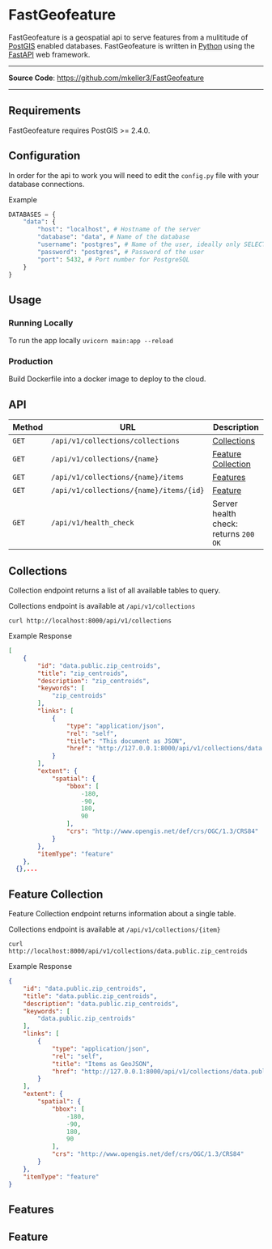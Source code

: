 # FastGeofeature

FastGeofeature is a geospatial api to serve features from a mulititude of [PostGIS](https://github.com/postgis/postgis) enabled databases. FastGeofeature is written in [Python](https://www.python.org/) using the [FastAPI](https://fastapi.tiangolo.com/) web framework. 

---

**Source Code**: <a href="https://github.com/mkeller3/FastGeofeature" target="_blank">https://github.com/mkeller3/FastGeofeature</a>

---

## Requirements

FastGeofeature requires PostGIS >= 2.4.0.

## Configuration

In order for the api to work you will need to edit the `config.py` file with your database connections.

Example
```python
DATABASES = {
    "data": {
        "host": "localhost", # Hostname of the server
        "database": "data", # Name of the database
        "username": "postgres", # Name of the user, ideally only SELECT rights
        "password": "postgres", # Password of the user
        "port": 5432, # Port number for PostgreSQL
    }
}
```

## Usage

### Running Locally

To run the app locally `uvicorn main:app --reload`

### Production
Build Dockerfile into a docker image to deploy to the cloud.

## API

| Method | URL                                                                              | Description                                             |
| ------ | -------------------------------------------------------------------------------- | ------------------------------------------------------- |
| `GET`  | `/api/v1/collections/collections`                                           | [Collections](#collections)               |
| `GET`  | `/api/v1/collections/{name}`                                                | [Feature Collection](#feature-collection)         |
| `GET`  | `/api/v1/collections/{name}/items`                                          | [Features](#features)    |
| `GET`  | `/api/v1/collections/{name}/items/{id}`                                     | [Feature](#feature) |
| `GET`  | `/api/v1/health_check`                                                           | Server health check: returns `200 OK`            |



## Collections
Collection endpoint returns a list of all available tables to query.

Collections endpoint is available at `/api/v1/collections`

```shell
curl http://localhost:8000/api/v1/collections
```

Example Response
```json
[
    {
        "id": "data.public.zip_centroids",
        "title": "zip_centroids",
        "description": "zip_centroids",
        "keywords": [
            "zip_centroids"
        ],
        "links": [
            {
                "type": "application/json",
                "rel": "self",
                "title": "This document as JSON",
                "href": "http://127.0.0.1:8000/api/v1/collections/data.public.zip_centroids?f=json"
            }
        ],
        "extent": {
            "spatial": {
                "bbox": [
                    -180,
                    -90,
                    180,
                    90
                ],
                "crs": "http://www.opengis.net/def/crs/OGC/1.3/CRS84"
            }
        },
        "itemType": "feature"
    },
  {},...
```

## Feature Collection
Feature Collection endpoint returns information about a single table.

Collections endpoint is available at `/api/v1/collections/{item}`

```shell
curl http://localhost:8000/api/v1/collections/data.public.zip_centroids
```

Example Response
```json
{
    "id": "data.public.zip_centroids",
    "title": "data.public.zip_centroids",
    "description": "data.public.zip_centroids",
    "keywords": [
        "data.public.zip_centroids"
    ],
    "links": [
        {
            "type": "application/json",
            "rel": "self",
            "title": "Items as GeoJSON",
            "href": "http://127.0.0.1:8000/api/v1/collections/data.public.zip_centroids/items"
        }
    ],
    "extent": {
        "spatial": {
            "bbox": [
                -180,
                -90,
                180,
                90
            ],
            "crs": "http://www.opengis.net/def/crs/OGC/1.3/CRS84"
        }
    },
    "itemType": "feature"
}
```

## Features

## Feature
